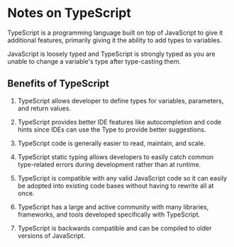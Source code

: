# Notes on TypeScript

TypeScript is a programming language built on top of JavaScript to give it additional features, primarily giving it the ability to add types to variables.

JavaScript is loosely typed and TypeScript is strongly typed as you are unable to change a variable's type after type-casting them.

## Benefits of TypeScript

1. TypeScript allows developer to define types for variables, parameters, and return values.

2. TypeScript provides better IDE features like autocompletion and code hints since IDEs can use the Type to provide better suggestions.

3. TypeScript code is generally easier to read, maintain, and scale.

4. TypeScript static typing allows developers to easily catch common type-related errors during development rather than at runtime.

5. TypeScript is compatible with any valid JavaScript code so it can easily be adopted into existing code bases without having to rewrite all at once.

6. TypeScript has a large and active community with many libraries, frameworks, and tools developed specifically with TypeScript.

7. TypeScript is backwards compatible and can be compiled to older versions of JavaScript.
